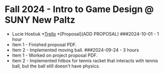 # Fall 2024 - Intro to Game Design @ SUNY New Paltz
* Lucie Hostiuk
*[Trello](https://trello.com/invite/b/66f32af34e485d35722e3d4e/ATTI9de86b8e3a90cdd983585e7778dc48443118027B/bullet-time-tennis)
*[Proposal](ADD PROPOSAL)
###2024-10-01 - 1 hour
* Item 1 - Finished proposal PDF.
* Item 2 - Implemented moving ball.
###2024-09-24 - 3 hours
* Item 1 - Worked on project proposal PDF.
* Item 2 - Implemented hitbox for tennis racket that interacts with tennis ball, but the ball still doesn't have physics.
